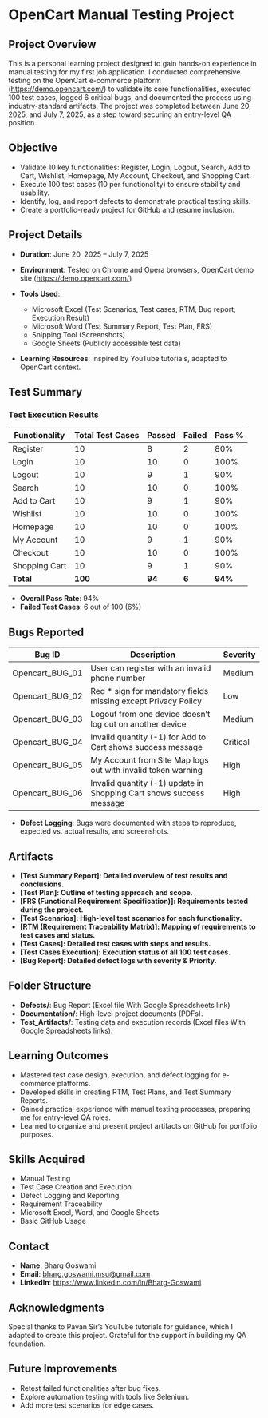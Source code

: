 # OpenCart Manual Testing Project

## Project Overview
This is a personal learning project designed to gain hands-on experience in manual testing for my first job application. I conducted comprehensive testing on the OpenCart e-commerce platform (https://demo.opencart.com/) to validate its core functionalities, executed 100 test cases, logged 6 critical bugs, and documented the process using industry-standard artifacts. The project was completed between June 20, 2025, and July 7, 2025, as a step toward securing an entry-level QA position.

## Objective
- Validate 10 key functionalities: Register, Login, Logout, Search, Add to Cart, Wishlist, Homepage, My Account, Checkout, and Shopping Cart.
- Execute 100 test cases (10 per functionality) to ensure stability and usability.
- Identify, log, and report defects to demonstrate practical testing skills.
- Create a portfolio-ready project for GitHub and resume inclusion.

## Project Details
- **Duration**: June 20, 2025 – July 7, 2025
- **Environment**: Tested on Chrome and Opera browsers, OpenCart demo site (https://demo.opencart.com/)
- **Tools Used**: 
  - Microsoft Excel (Test Scenarios, Test cases, RTM, Bug report, Execution Result)
  - Microsoft Word (Test Summary Report, Test Plan, FRS)
  - Snipping Tool (Screenshots)
  - Google Sheets (Publicly accessible test data)

- **Learning Resources**: Inspired by YouTube tutorials, adapted to OpenCart context.

## Test Summary
### Test Execution Results
| **Functionality**            | **Total Test Cases** | **Passed** | **Failed** | **Pass %** |
|-------------------------------|----------------------|------------|------------|------------|
| Register                     | 10                   | 8          | 2          | 80%        |
| Login                        | 10                   | 10         | 0          | 100%       |
| Logout                       | 10                   | 9          | 1          | 90%        |
| Search                       | 10                   | 10         | 0          | 100%       |
| Add to Cart                  | 10                   | 9          | 1          | 90%        |
| Wishlist                     | 10                   | 10         | 0          | 100%       |
| Homepage                     | 10                   | 10         | 0          | 100%       |
| My Account                   | 10                   | 9          | 1          | 90%        |
| Checkout                     | 10                   | 10         | 0          | 100%       |
| Shopping Cart                | 10                   | 9          | 1          | 90%        |
| **Total**                    | **100**              | **94**      | **6**      | **94%**    |

- **Overall Pass Rate**: 94%
- **Failed Test Cases**: 6 out of 100 (6%)


## Bugs Reported
| **Bug ID**      | **Description**                              | **Severity** |
|------------------|----------------------------------------------|--------------|
| Opencart_BUG_01 | User can register with an invalid phone number | Medium       |
| Opencart_BUG_02 | Red * sign for mandatory fields missing except Privacy Policy | Low          |
| Opencart_BUG_03 | Logout from one device doesn’t log out on another device | Medium       |
| Opencart_BUG_04 | Invalid quantity (-1) for Add to Cart shows success message | Critical     |
| Opencart_BUG_05 | My Account from Site Map logs out with invalid token warning | High         |
| Opencart_BUG_06 | Invalid quantity (-1) update in Shopping Cart shows success message | High         |

- **Defect Logging**: Bugs were documented with steps to reproduce, expected vs. actual results, and screenshots.

## Artifacts
- **[Test Summary Report]: Detailed overview of test results and conclusions.**
- **[Test Plan]: Outline of testing approach and scope.**
- **[FRS (Functional Requirement Specification)]: Requirements tested during the project.**
- **[Test Scenarios]: High-level test scenarios for each functionality.**
- **[RTM (Requirement Traceability Matrix)]: Mapping of requirements to test cases and status.**
- **[Test Cases]: Detailed test cases with steps and results.**
- **[Test Cases Execution]: Execution status of all 100 test cases.**
- **[Bug Report]: Detailed defect logs with severity & Priority.**



## Folder Structure
- **Defects/**: Bug Report (Excel file With Google Spreadsheets link)
- **Documentation/**: High-level project documents (PDFs).
- **Test_Artifacts/**: Testing data and execution records (Excel files With Google Spreadsheets links).

## Learning Outcomes
- Mastered test case design, execution, and defect logging for e-commerce platforms.
- Developed skills in creating RTM, Test Plans, and Test Summary Reports.
- Gained practical experience with manual testing processes, preparing me for entry-level QA roles.
- Learned to organize and present project artifacts on GitHub for portfolio purposes.

## Skills Acquired
- Manual Testing
- Test Case Creation and Execution
- Defect Logging and Reporting
- Requirement Traceability
- Microsoft Excel, Word, and Google Sheets
- Basic GitHub Usage

## Contact
- **Name**: Bharg Goswami
- **Email**: bharg.goswami.msu@gmail.com
- **LinkedIn**: https://www.linkedin.com/in/Bharg-Goswami

## Acknowledgments
Special thanks to Pavan Sir’s YouTube tutorials for guidance, which I adapted to create this project. Grateful for the support in building my QA foundation.

## Future Improvements
- Retest failed functionalities after bug fixes.
- Explore automation testing with tools like Selenium.
- Add more test scenarios for edge cases.
